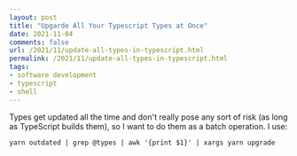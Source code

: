 ```yaml
---
layout: post
title: "Upgarde All Your Typescript Types at Once"
date: 2021-11-04
comments: false
url: /2021/11/update-all-types-in-typescript.html
permalink: /2021/11/update-all-types-in-typescript.html
tags:
- software development
- typescript
- shell
---
```

Types get updated all the time and don't really pose any sort of risk (as long as TypeScript builds them), so I want to do them as a batch operation. I use:

`yarn outdated | grep @types | awk '{print $1}' | xargs yarn upgrade`

